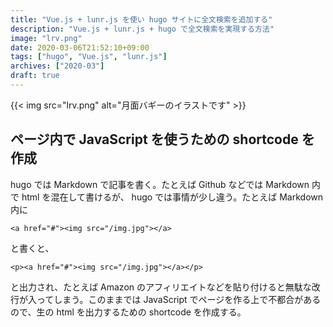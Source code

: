 ```yaml
---
title: "Vue.js + lunr.js を使い hugo サイトに全文検索を追加する"
description: "Vue.js + lunr.js + hugo で全文検索を実現する方法"
image: "lrv.png"
date: 2020-03-06T21:52:10+09:00
tags: ["hugo", "Vue.js", "lunr.js"]
archives: ["2020-03"]
draft: true
---
```


{{< img src="lrv.png" alt="月面バギーのイラストです" >}}

## ページ内で JavaScript を使うための shortcode を作成
hugo では Markdown で記事を書く。たとえば Github などでは Markdown 内で html を混在して書けるが、 hugo では事情が少し違う。たとえば Markdown 内に

```
<a href="#"><img src="/img.jpg"></a>
```

と書くと、

```
<p><a href="#"><img src="/img.jpg"></a></p>
```

と出力され、たとえば Amazon のアフィリエイトなどを貼り付けると無駄な改行が入ってしまう。このままでは JavaScript でページを作る上で不都合があるので、生の html を出力するための shortcode を作成する。



